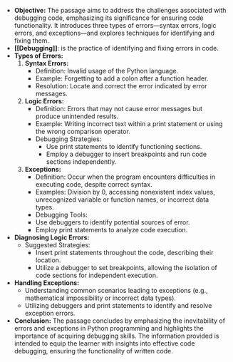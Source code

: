 - **Objective:** The passage aims to address the challenges associated with debugging code, emphasizing its significance for ensuring code functionality. It introduces three types of errors—syntax errors, logic errors, and exceptions—and explores techniques for identifying and fixing them.
- **[[Debugging]]**: is the practice of identifying and fixing errors in code. 
- **Types of Errors:**
	1. **Syntax Errors:**
		- Definition: Invalid usage of the Python language.
		- Example: Forgetting to add a colon after a function header.
		- Resolution: Locate and correct the error indicated by error messages.
	2. **Logic Errors:**
		- Definition: Errors that may not cause error messages but produce unintended results.
		- Example: Writing incorrect text within a print statement or using the wrong comparison operator.
		- Debugging Strategies:
			- Use print statements to identify functioning sections.
			- Employ a debugger to insert breakpoints and run code sections independently.
	3. **Exceptions:**
		- Definition: Occur when the program encounters difficulties in executing code, despite correct syntax.
		- Examples: Division by 0, accessing nonexistent index values, unrecognized variable or function names, or incorrect data types.
		- Debugging Tools:
		- Use debuggers to identify potential sources of error.
		- Employ print statements to analyze code execution.
- **Diagnosing Logic Errors:**
	- Suggested Strategies:
		- Insert print statements throughout the code, describing their location.
		- Utilize a debugger to set breakpoints, allowing the isolation of code sections for independent execution.
- **Handling Exceptions:**
	- Understanding common scenarios leading to exceptions (e.g., mathematical impossibility or incorrect data types).
	- Utilizing debuggers and print statements to identify and resolve exception errors.
- **Conclusion:** The passage concludes by emphasizing the inevitability of errors and exceptions in Python programming and highlights the importance of acquiring debugging skills. The information provided is intended to equip the learner with insights into effective code debugging, ensuring the functionality of written code.